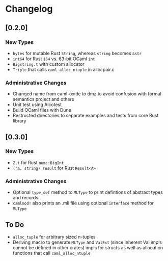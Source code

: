# Changelog

## [0.2.0]

### New Types

- `bytes` for mutable Rust `String`, whereas `string` becomes `&str`
- `int64` for Rust `i64` vs. 63-bit OCaml `int`
- `Bigstring.t` with custom allocator
- `Triple` that calls `caml_alloc_ntuple` in allocpair.c

### Administrative Changes

- Changed name from caml-oxide to dmz to avoid confusion with formal semantics project and others
- Unit test using Alcotest
- Build OCaml files with Dune
- Restructed directories to separate examples and tests from core Rust library

## [0.3.0]

### New Types

- `Z.t` for Rust `num::BigInt`
- `('a, string) result` for Rust `Result<A>`

### Administrative Changes

- Optional `type_def` method to `MLType` to print defintions of abstract types and records
- `camlmod!` also prints an .mli file using optional `interface` method for `MLType`

## To Do

- `alloc_tuple` for arbitrary sized n-tuples
- Deriving macro to generate `MLType` and `ValExt` (since inherent Val impls cannot be defined in other crates) impls for structs as well as allocation functions that call `caml_alloc_ntuple`
